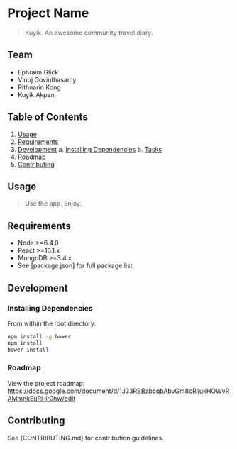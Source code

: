 # Project Name

> Kuyik. An awesome community travel diary.

## Team

  - Ephraim Glick
  - Vinoj Govinthasamy
  - Rithnarin Kong
  - Kuyik Akpan

## Table of Contents

1. [Usage](#Usage)
2. [Requirements](#requirements)
3. [Development](#development)
    a. [Installing Dependencies](#installing-dependencies)
    b. [Tasks](#tasks)
4. [Roadmap](#roadmap)
5. [Contributing](#contributing)

## Usage

> Use the app. Enjoy.

## Requirements

- Node >=6.4.0
- React >=16.1.x
- MongoDB >=3.4.x
- See [package.json] for full package list

## Development

### Installing Dependencies

From within the root directory:

```sh
npm install -g bower
npm install
bower install
```

### Roadmap

View the project roadmap:
  https://docs.google.com/document/d/1J33RBBabcqbAbvGm8cRljukHOWvRAMmnkEuRl-ir0hw/edit


## Contributing

See [CONTRIBUTING.md] for contribution guidelines.
